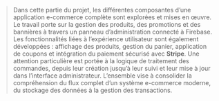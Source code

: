 
> Dans cette partie du projet, les différentes composantes d’une application e-commerce complète sont explorées et mises en œuvre.
Le travail porte sur la gestion des produits, des promotions et des bannières à travers un panneau d’administration connecté à Firebase.
Les fonctionnalités liées à l’expérience utilisateur sont également développées : affichage des produits, gestion du panier, application de coupons et intégration du paiement sécurisé avec **Stripe**.
Une attention particulière est portée à la logique de traitement des commandes, depuis leur création jusqu’à leur suivi et leur mise à jour dans l’interface administrateur.
L’ensemble vise à consolider la compréhension du flux complet d’un système e-commerce moderne, du stockage des données à la gestion des transactions.

